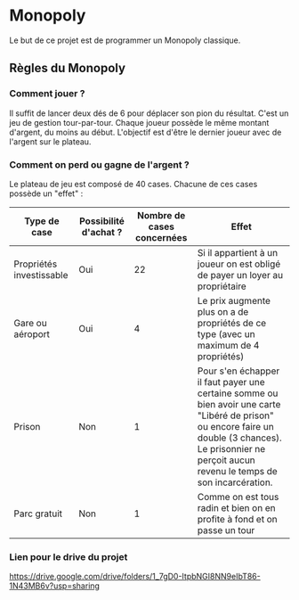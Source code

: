 # Monopoly
Le but de ce projet est de programmer un Monopoly classique.

## Règles du Monopoly 

### Comment jouer ?

Il suffit de lancer deux dés de 6 pour déplacer son pion du résultat. C'est un jeu de gestion tour-par-tour.
Chaque joueur possède le même montant d'argent, du moins au début. L'objectif est d'être le dernier joueur avec de l'argent sur le plateau.

### Comment on perd ou gagne de l'argent ?

Le plateau de jeu est composé de 40 cases. Chacune de ces cases possède un "effet" :

|Type de case             |Possibilité d'achat ? |Nombre de cases concernées|Effet |
|-------------------------|----------------------|--------------------------|------|
|Propriétés investissable |          Oui         | 22  | Si il appartient à un joueur on est obligé de payer un loyer au propriétaire|
|Gare ou aéroport|Oui|4|Le prix augmente plus on a de propriétés de ce type (avec un maximum de 4 propriétés)|
|Prison|Non|1|Pour s'en échapper il faut payer une certaine somme ou bien avoir une carte "Libéré de prison" ou encore faire un double (3 chances). Le prisonnier ne perçoit aucun revenu le temps de son incarcération.|
|Parc gratuit|Non| 1 |Comme on est tous radin et bien on en profite à fond et on passe un tour|


### Lien pour le drive du projet 

https://drive.google.com/drive/folders/1_7gD0-ItpbNGI8NN9eIbT86-1N43MB6v?usp=sharing

